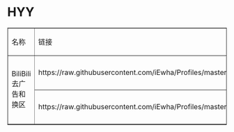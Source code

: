 # HYY
<table border="1">
    <tbody>
        <tr>
            <td>
                <p>
                    名称
                </p>
            </td>
            <td>
                <p>
                    链接
                </p>
            </td>
            <td>
                <p>
                    desc
                </p>
            </td>
        </tr>
        <tr>
            <td rowspan="2">
                <p>
                    BiliBili 去广告和换区
                </p>
            </td>
            <td>
                <p>
                    https://raw.githubusercontent.com/iEwha/Profiles/master/Surge/Bilibili.sgmodule
                </p>
            </td>
            <td>
                <p>
                    iOS15 &amp; Surge
                </p>
            </td>
        </tr>
        <tr>
            <td>
                <p>
                    https://raw.githubusercontent.com/iEwha/Profiles/master/QuantumultX/Rewrite/bilibili.conf
                </p>
            </td>
            <td>
                <p>
                    iOS15 &amp; QuantumultX
               </p>
            </td>
        </tr>
    </tbody>
 </table>
